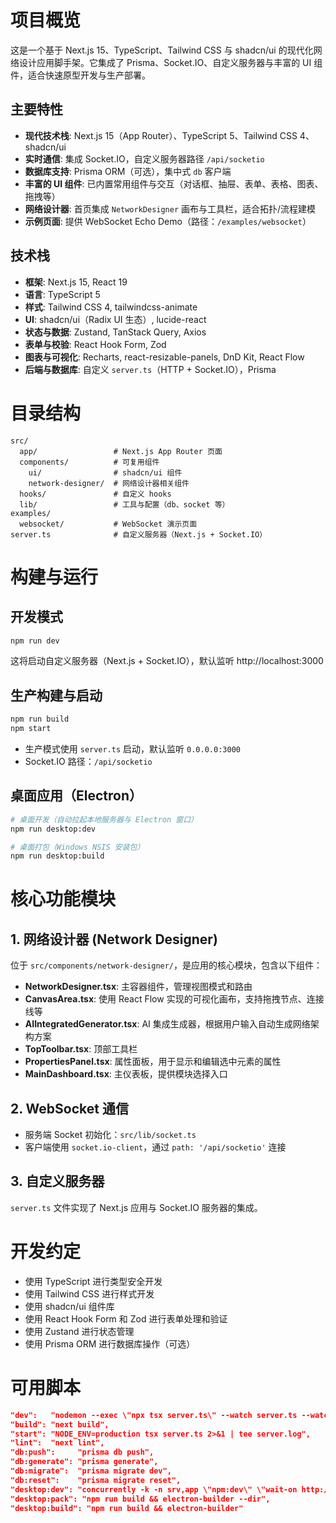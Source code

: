 # 项目概览

这是一个基于 Next.js 15、TypeScript、Tailwind CSS 与 shadcn/ui 的现代化网络设计应用脚手架。它集成了 Prisma、Socket.IO、自定义服务器与丰富的 UI 组件，适合快速原型开发与生产部署。

## 主要特性
- **现代技术栈**: Next.js 15（App Router）、TypeScript 5、Tailwind CSS 4、shadcn/ui
- **实时通信**: 集成 Socket.IO，自定义服务器路径 `/api/socketio`
- **数据库支持**: Prisma ORM（可选），集中式 `db` 客户端
- **丰富的 UI 组件**: 已内置常用组件与交互（对话框、抽屉、表单、表格、图表、拖拽等）
- **网络设计器**: 首页集成 `NetworkDesigner` 画布与工具栏，适合拓扑/流程建模
- **示例页面**: 提供 WebSocket Echo Demo（路径：`/examples/websocket`）

## 技术栈
- **框架**: Next.js 15, React 19
- **语言**: TypeScript 5
- **样式**: Tailwind CSS 4, tailwindcss-animate
- **UI**: shadcn/ui（Radix UI 生态）, lucide-react
- **状态与数据**: Zustand, TanStack Query, Axios
- **表单与校验**: React Hook Form, Zod
- **图表与可视化**: Recharts, react-resizable-panels, DnD Kit, React Flow
- **后端与数据库**: 自定义 `server.ts`（HTTP + Socket.IO），Prisma

# 目录结构

```
src/
  app/                 # Next.js App Router 页面
  components/          # 可复用组件
    ui/                # shadcn/ui 组件
    network-designer/  # 网络设计器相关组件
  hooks/               # 自定义 hooks
  lib/                 # 工具与配置（db、socket 等）
examples/
  websocket/           # WebSocket 演示页面
server.ts              # 自定义服务器（Next.js + Socket.IO）
```

# 构建与运行

## 开发模式
```bash
npm run dev
```
这将启动自定义服务器（Next.js + Socket.IO），默认监听 http://localhost:3000

## 生产构建与启动
```bash
npm run build
npm start
```
- 生产模式使用 `server.ts` 启动，默认监听 `0.0.0.0:3000`
- Socket.IO 路径：`/api/socketio`

## 桌面应用（Electron）
```bash
# 桌面开发（自动拉起本地服务器与 Electron 窗口）
npm run desktop:dev

# 桌面打包（Windows NSIS 安装包）
npm run desktop:build
```

# 核心功能模块

## 1. 网络设计器 (Network Designer)
位于 `src/components/network-designer/`，是应用的核心模块，包含以下组件：

- **NetworkDesigner.tsx**: 主容器组件，管理视图模式和路由
- **CanvasArea.tsx**: 使用 React Flow 实现的可视化画布，支持拖拽节点、连接线等
- **AIIntegratedGenerator.tsx**: AI 集成生成器，根据用户输入自动生成网络架构方案
- **TopToolbar.tsx**: 顶部工具栏
- **PropertiesPanel.tsx**: 属性面板，用于显示和编辑选中元素的属性
- **MainDashboard.tsx**: 主仪表板，提供模块选择入口

## 2. WebSocket 通信
- 服务端 Socket 初始化：`src/lib/socket.ts`
- 客户端使用 `socket.io-client`，通过 `path: '/api/socketio'` 连接

## 3. 自定义服务器
`server.ts` 文件实现了 Next.js 应用与 Socket.IO 服务器的集成。

# 开发约定

- 使用 TypeScript 进行类型安全开发
- 使用 Tailwind CSS 进行样式开发
- 使用 shadcn/ui 组件库
- 使用 React Hook Form 和 Zod 进行表单处理和验证
- 使用 Zustand 进行状态管理
- 使用 Prisma ORM 进行数据库操作（可选）

# 可用脚本

```json
"dev":   "nodemon --exec \"npx tsx server.ts\" --watch server.ts --watch src --ext ts,tsx,js,jsx 2>&1 | tee dev.log",
"build": "next build",
"start": "NODE_ENV=production tsx server.ts 2>&1 | tee server.log",
"lint":  "next lint",
"db:push":     "prisma db push",
"db:generate": "prisma generate",
"db:migrate":  "prisma migrate dev",
"db:reset":    "prisma migrate reset",
"desktop:dev": "concurrently -k -n srv,app \"npm:dev\" \"wait-on http://localhost:3000 && electron .\"",
"desktop:pack": "npm run build && electron-builder --dir",
"desktop:build": "npm run build && electron-builder"
```